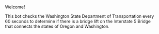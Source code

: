 Welcome!

This bot checks the Washington State Department of Transportation every 60 seconds to determine if there is a bridge lift on the Interstate 5 Bridge that connects the states of Oregon and Washington.